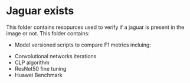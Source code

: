 # Jaguar exists

This folder contains resopurces used to verify if a jaguar is present in the image or not.
This folder contains:
* Model versioned scripts to compare F1 metrics incluing:
 - Convolutional networks iterations
 - CLP algorithm
 - ResNet50 fine tuning
 - Huawei Benchmark
